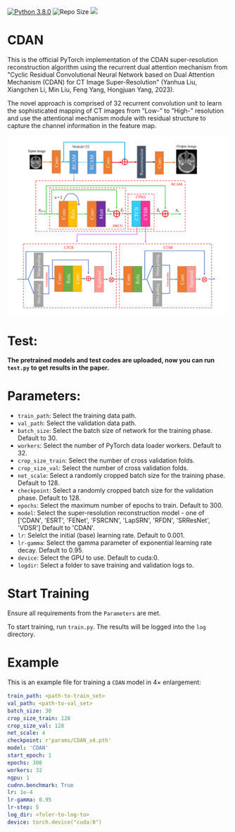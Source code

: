 [![Python 3.8.0](https://img.shields.io/badge/python-3.8.0-blue.svg)](https://www.python.org/downloads/release/python-380/)
![Repo Size](https://img.shields.io/github/repo-size/CDUTJ102/CDAN)
<img src="https://img.shields.io/badge/PyTorch-EE4C2C?style=flat-square&logo=Pytorch&logoColor=white"/></a>

# CDAN
This is the official PyTorch implementation of the CDAN super-resolution reconstruction algorithm using the recurrent dual attention mechanism from "Cyclic Residual Convolutional Neural Network based on Dual Attention Mechanism
(CDAN) for CT Image Super-Resolution" (Yanhua Liu, Xiangchen Li, Min Liu, Feng Yang, Hongjuan Yang, 2023).

The novel approach is comprised of 32 recurrent convolution unit to learn the sophisticated mapping of CT images from ”Low-” to ”High-” resolution and use the attentional mechanism module with residual structure to capture the channel information in the feature map.

<img src="./model/CDAN.png" width="900px">

# Test:

**The pretrained models and test codes are uploaded, now you can run `test.py` to get results in the paper.**

# Parameters:
- `train_path`: Select the training data path.
- `val_path`: Select the validation data path.
- `batch_size`: Select the batch size of network for the training phase. Default to 30.
- `workers`: Select the number of PyTorch data loader workers. Default to 32.
- `crop_size_train`: Select the number of cross validation folds.
- `crop_size_val`: Select the number of cross validation folds.  
- `net_scale`: Select a randomly cropped batch size for the training phase.  Default to 128.
- `checkpoint`: Select a randomly cropped batch size for the validation phase. Default to 128.
- `epochs`: Select the maximum number of epochs to train. Default to 300.
- `model`: Select the super-resolution reconstruction model - one of ['CDAN', 'ESRT', 'FENet', 'FSRCNN', 'LapSRN', 'RFDN', 'SRResNet', 'VDSR'] Default to 'CDAN'.
- `lr`: Selelct the initial (base) learning rate. Default to 0.001.
- `lr-gamma`: Select the gamma parameter of exponential learning rate decay. Default to 0.95.
- `device`: Select the GPU to use. Default to cuda:0.
- `logdir`: Select a folder to save training and validation logs to.

# Start Training
Ensure all requirements from the `Parameters` are met.

To start training, run `train.py`. The results will be logged into the `log` directory.

# Example

This is an example file for training a `CDAN` model in 4× enlargement:

```yml
train_path: <path-to-train_set>
val_path: <path-to-val_set>
batch_size: 30
crop_size_train: 128
crop_size_val: 128
net_scale: 4
checkpoint: r'params/CDAN_x4.pth'
model: 'CDAN'
start_epoch: 1
epochs: 300
workers: 32
ngpu: 1
cudnn.benchmark: True
lr: 1e-4
lr-gamma: 0.95
lr-step: 5
log_dir: <foler-to-log-to>
device: torch.device("cuda:0")
```

